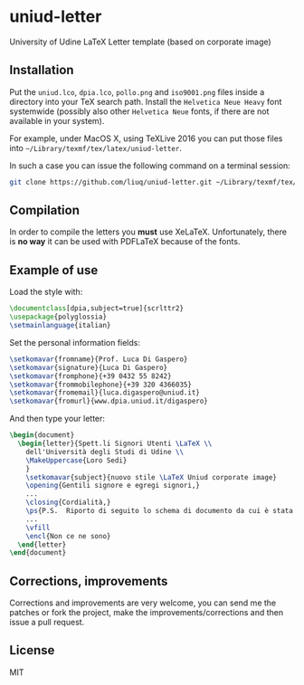 # uniud-letter
University of Udine LaTeX Letter template (based on corporate image)

## Installation

Put the `uniud.lco`, `dpia.lco`, `pollo.png` and `iso9001.png` files inside a directory into your TeX search path. Install the `Helvetica Neue Heavy` font systemwide (possibly also other `Helvetica Neue` fonts, if there are not available in your system).

For example, under MacOS X, using TeXLive 2016 you can put those files into `~/Library/texmf/tex/latex/uniud-letter`.

In such a case you can issue the following command on a terminal session:

```bash
git clone https://github.com/liuq/uniud-letter.git ~/Library/texmf/tex/latex/uniud-letter
```

## Compilation

In order to compile the letters you **must** use XeLaTeX. Unfortunately, there is **no way** it can be used with PDFLaTeX because of the fonts.

## Example of use

Load the style with:

```LaTeX
\documentclass[dpia,subject=true]{scrlttr2}
\usepackage{polyglossia}
\setmainlanguage{italian}
```

Set the personal information fields:

```LaTeX
\setkomavar{fromname}{Prof. Luca Di Gaspero}
\setkomavar{signature}{Luca Di Gaspero}
\setkomavar{fromphone}{+39 0432 55 8242}
\setkomavar{frommobilephone}{+39 320 4366035}
\setkomavar{fromemail}{luca.digaspero@uniud.it}
\setkomavar{fromurl}{www.dpia.uniud.it/digaspero}
```

And then type your letter:

```LaTeX
\begin{document}
  \begin{letter}{Spett.li Signori Utenti \LaTeX \\
    dell'Università degli Studi di Udine \\
    \MakeUppercase{Loro Sedi}
    }
    \setkomavar{subject}{nuovo stile \LaTeX Uniud corporate image}
    \opening{Gentili signore e egregi signori,}
    ...
    \closing{Cordialità,}
    \ps{P.S.  Riporto di seguito lo schema di documento da cui è stata ottenuta questa lettera.}
    ...
    \vfill
    \encl{Non ce ne sono}
  \end{letter}
\end{document}
```

## Corrections, improvements

Corrections and improvements are very welcome, you can send me the patches or fork the project, make the improvements/corrections and then issue a pull request.

## License

MIT